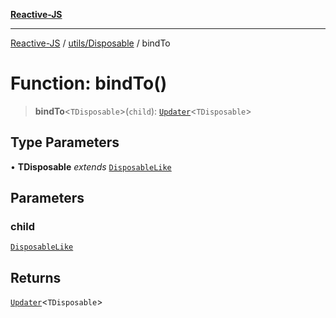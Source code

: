 [**Reactive-JS**](../../../README.md)

***

[Reactive-JS](../../../README.md) / [utils/Disposable](../README.md) / bindTo

# Function: bindTo()

> **bindTo**\<`TDisposable`\>(`child`): [`Updater`](../../../functions/type-aliases/Updater.md)\<`TDisposable`\>

## Type Parameters

• **TDisposable** *extends* [`DisposableLike`](../../interfaces/DisposableLike.md)

## Parameters

### child

[`DisposableLike`](../../interfaces/DisposableLike.md)

## Returns

[`Updater`](../../../functions/type-aliases/Updater.md)\<`TDisposable`\>
